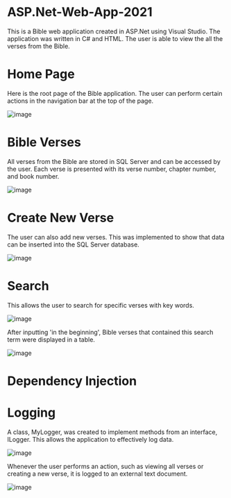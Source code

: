 # ASP.Net-Web-App-2021
This is a Bible web application created in ASP.Net using Visual Studio. The application was written in C# and HTML. The user is able to view the all the verses from the Bible.

# Home Page
Here is the root page of the Bible application. The user can perform certain actions in the navigation bar at the top of the page.

![image](https://user-images.githubusercontent.com/62003762/174076548-c2ba18c3-c475-456e-9d3a-ca922814b0d6.png)

# Bible Verses
All verses from the Bible are stored in SQL Server and can be accessed by the user. Each verse is presented with its verse number, chapter number, and book number.

![image](https://user-images.githubusercontent.com/62003762/174077858-97f66ae1-665b-4f60-96d9-222f23a1a248.png)

# Create New Verse
The user can also add new verses. This was implemented to show that data can be inserted into the SQL Server database.

![image](https://user-images.githubusercontent.com/62003762/174079410-0dde861e-cdf2-4c6b-9607-397a7c1a0976.png)

# Search
This allows the user to search for specific verses with key words.

![image](https://user-images.githubusercontent.com/62003762/174078551-c38b35e0-1677-4a61-a6a0-12342fed60c1.png)

After inputting 'in the beginning', Bible verses that contained this search term were displayed in a table.

![image](https://user-images.githubusercontent.com/62003762/174079250-f1e141d5-f676-4303-a03d-2f509846fee7.png)

# Dependency Injection


# Logging
A class, MyLogger, was created to implement methods from an interface, ILogger. This allows the application to effectively log data.

![image](https://user-images.githubusercontent.com/62003762/174082174-54694e68-a9af-4f19-836c-f224f0989aec.png)

Whenever the user performs an action, such as viewing all verses or creating a new verse, it is logged to an external text document.

![image](https://user-images.githubusercontent.com/62003762/174081952-892fa030-8bfb-4ad5-a137-de97aab7571c.png)
